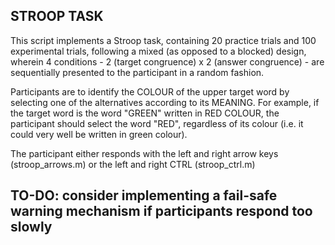 ## STROOP TASK

This script implements a Stroop task, containing 20 practice trials and 100 experimental trials, following a mixed (as 
opposed to a blocked) design, wherein 4 conditions - 2 (target congruence) x 2 (answer congruence) - are sequentially 
presented to the participant in a random fashion. 

Participants are to identify the COLOUR of the upper target word by selecting one of the alternatives according to its MEANING.
For example, if the target word is the word "GREEN" written in RED COLOUR, the participant should select the word "RED",
regardless of its colour (i.e. it could very well be written in green colour).

The participant either responds with the left and right arrow keys (stroop_arrows.m) or the left and right CTRL (stroop_ctrl.m)

## TO-DO: consider implementing a fail-safe warning mechanism if participants respond too slowly
